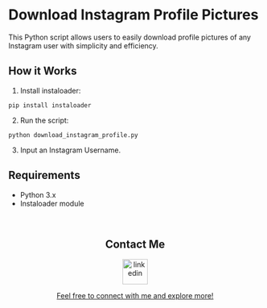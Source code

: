 # Download Instagram Profile Pictures

This Python script allows users to easily download profile pictures of any Instagram user with simplicity and efficiency.

## How it Works
1. Install instaloader:
  ```
  pip install instaloader
  ```
2. Run the script:
  ```
  python download_instagram_profile.py
  ```
3. Input an Instagram Username.


## Requirements

- Python 3.x
- Instaloader module


<br>
<!-- Connect with me -->
<h2 align="center">Contact Me</h2>
<!--icons and links-->
<p align="center">
  <a href="https://www.linkedin.com/in/mateo1mc/" target="blank"><img align="center" src="https://user-images.githubusercontent.com/88904952/234979284-68c11d7f-1acc-4f0c-ac78-044e1037d7b0.png" alt="linkedin" height="50" width="50" /><p align="center">Feel free to connect with me and explore more!</p></a>
</p>
<br
